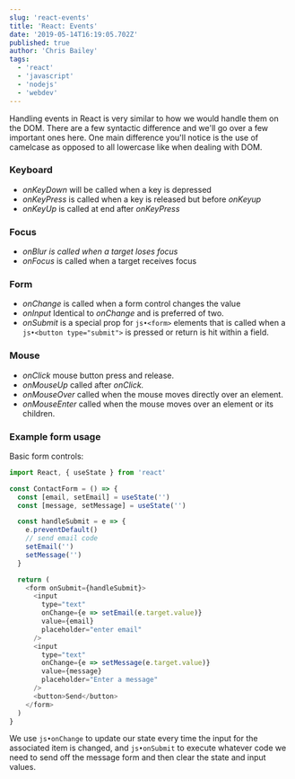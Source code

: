 ```yaml
---
slug: 'react-events'
title: 'React: Events'
date: '2019-05-14T16:19:05.702Z'
published: true
author: 'Chris Bailey'
tags:
  - 'react'
  - 'javascript'
  - 'nodejs'
  - 'webdev'
---
```


Handling events in React is very similar to how we would handle them on the DOM. There are a few syntactic difference and we'll go over a few important ones here. One main difference you'll notice is the use of camelcase as opposed to all lowercase like when dealing with DOM.

### Keyboard

- _onKeyDown_ will be called when a key is depressed
- _onKeyPress_ is called when a key is released but before _onKeyup_
- _onKeyUp_ is called at end after _onKeyPress_

### Focus

- _onBlur is called when a target loses focus_
- _onFocus_ is called when a target receives focus

### Form

- _onChange_ is called when a form control changes the value
- _onInput_ Identical to _onChange_ and is preferred of two.
- _onSubmit_ is a special prop for `js•<form>` elements that is called when a `js•<button type="submit">` is pressed or return is hit within a field.

### Mouse

- _onClick_ mouse button press and release.
- _onMouseUp_ called after _onClick._
- _onMouseOver_ called when the mouse moves directly over an element.
- _onMouseEnter_ called when the mouse moves over an element or its children.

### Example form usage

Basic form controls:

```javascript
import React, { useState } from 'react'

const ContactForm = () => {
  const [email, setEmail] = useState('')
  const [message, setMessage] = useState('')

  const handleSubmit = e => {
    e.preventDefault()
    // send email code
    setEmail('')
    setMessage('')
  }

  return (
    <form onSubmit={handleSubmit}>
      <input
        type="text"
        onChange={e => setEmail(e.target.value)}
        value={email}
        placeholder="enter email"
      />
      <input
        type="text"
        onChange={e => setMessage(e.target.value)}
        value={message}
        placeholder="Enter a message"
      />
      <button>Send</button>
    </form>
  )
}
```

We use `js•onChange` to update our state every time the input for the associated item is changed, and `js•onSubmit` to execute whatever code we need to send off the message form and then clear the state and input values.

